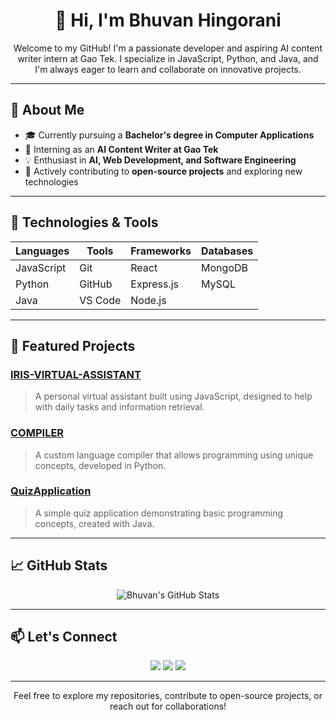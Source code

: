<h1 align="center">👋 Hi, I'm Bhuvan Hingorani</h1>
<p align="center">Welcome to my GitHub! I'm a passionate developer and aspiring AI content writer intern at Gao Tek. I specialize in JavaScript, Python, and Java, and I'm always eager to learn and collaborate on innovative projects.</p>

---

## 🚀 About Me
- 🎓 Currently pursuing a **Bachelor's degree in Computer Applications**  
- 💼 Interning as an **AI Content Writer at Gao Tek**  
- 💡 Enthusiast in **AI, Web Development, and Software Engineering**  
- 🌱 Actively contributing to **open-source projects** and exploring new technologies  

---

## 🔧 Technologies & Tools
| Languages | Tools | Frameworks | Databases |
|-----------|-------|------------|-----------|
| JavaScript | Git | React | MongoDB |
| Python     | GitHub | Express.js | MySQL |
| Java       | VS Code | Node.js | |

---

## 📂 Featured Projects
### [IRIS-VIRTUAL-ASSISTANT](https://github.com/Bhuvan-Hingorani/IRIS-VIRTUAL-ASSISTANT)
> A personal virtual assistant built using JavaScript, designed to help with daily tasks and information retrieval.

### [COMPILER](https://github.com/Bhuvan-Hingorani/COMPILER)
> A custom language compiler that allows programming using unique concepts, developed in Python.

### [QuizApplication](https://github.com/Bhuvan-Hingorani/QuizApplication)
> A simple quiz application demonstrating basic programming concepts, created with Java.

---

## 📈 GitHub Stats
<p align="center">
  <img src="https://github-readme-stats.vercel.app/api?username=Bhuvan-Hingorani&show_icons=true&theme=radical" alt="Bhuvan's GitHub Stats" />
</p>

---

## 📫 Let's Connect
<p align="center">
  <a href="https://www.linkedin.com/in/bhuvan-hingorani"><img src="https://img.shields.io/badge/LinkedIn-0A66C2?style=for-the-badge&logo=linkedin&logoColor=white" /></a>
  <a href="https://twitter.com/Bhuvan_Hingorani"><img src="https://img.shields.io/badge/Twitter-1DA1F2?style=for-the-badge&logo=twitter&logoColor=white" /></a>
  <a href="https://bhuvanhingorani.dev"><img src="https://img.shields.io/badge/Portfolio-000000?style=for-the-badge&logo=About.me&logoColor=white" /></a>
</p>

---

<p align="center">Feel free to explore my repositories, contribute to open-source projects, or reach out for collaborations!</p>
